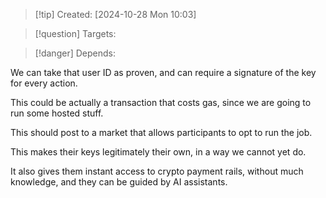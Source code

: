 
>[!tip] Created: [2024-10-28 Mon 10:03]

>[!question] Targets: 

>[!danger] Depends: 

We can take that user ID as proven, and can require a signature of the key for every action.

This could be actually a transaction that costs gas, since we are going to run some hosted stuff.

This should post to a market that allows participants to opt to run the job.

This makes their keys legitimately their own, in a way we cannot yet do.

It also gives them instant access to crypto payment rails, without much knowledge, and they can be guided by AI assistants.